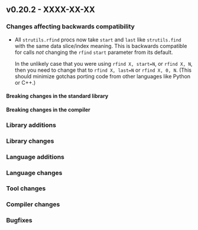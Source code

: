 ## v0.20.2 - XXXX-XX-XX


### Changes affecting backwards compatibility

- All `strutils.rfind` procs now take `start` and `last` like `strutils.find`
  with the same data slice/index meaning.  This is backwards compatible for
  calls *not* changing the `rfind` `start` parameter from its default.

  In the unlikely case that you were using `rfind X, start=N`, or `rfind X, N`,
  then you need to change that to `rfind X, last=N` or `rfind X, 0, N`. (This
  should minimize gotchas porting code from other languages like Python or C++.)

#### Breaking changes in the standard library


#### Breaking changes in the compiler


### Library additions


### Library changes



### Language additions

### Language changes


### Tool changes



### Compiler changes



### Bugfixes

